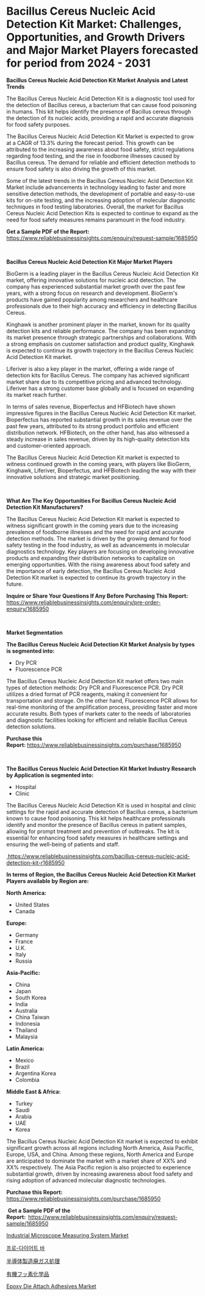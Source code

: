 <p><h1>Bacillus Cereus Nucleic Acid Detection Kit Market: Challenges, Opportunities, and Growth Drivers and Major Market Players forecasted for period from 2024 - 2031</h1></p><p><strong>Bacillus Cereus Nucleic Acid Detection Kit Market Analysis and Latest Trends</strong></p>
<p><p>The Bacillus Cereus Nucleic Acid Detection Kit is a diagnostic tool used for the detection of Bacillus cereus, a bacterium that can cause food poisoning in humans. This kit helps identify the presence of Bacillus cereus through the detection of its nucleic acids, providing a rapid and accurate diagnosis for food safety purposes.</p><p>The Bacillus Cereus Nucleic Acid Detection Kit Market is expected to grow at a CAGR of 13.3% during the forecast period. This growth can be attributed to the increasing awareness about food safety, strict regulations regarding food testing, and the rise in foodborne illnesses caused by Bacillus cereus. The demand for reliable and efficient detection methods to ensure food safety is also driving the growth of this market.</p><p>Some of the latest trends in the Bacillus Cereus Nucleic Acid Detection Kit Market include advancements in technology leading to faster and more sensitive detection methods, the development of portable and easy-to-use kits for on-site testing, and the increasing adoption of molecular diagnostic techniques in food testing laboratories. Overall, the market for Bacillus Cereus Nucleic Acid Detection Kits is expected to continue to expand as the need for food safety measures remains paramount in the food industry.</p></p>
<p><strong>Get a Sample PDF of the Report:&nbsp;</strong> <a href="https://www.reliablebusinessinsights.com/enquiry/request-sample/1685950">https://www.reliablebusinessinsights.com/enquiry/request-sample/1685950</a></p>
<p>&nbsp;</p>
<p><strong>Bacillus Cereus Nucleic Acid Detection Kit Major Market Players</strong></p>
<p><p>BioGerm is a leading player in the Bacillus Cereus Nucleic Acid Detection Kit market, offering innovative solutions for nucleic acid detection. The company has experienced substantial market growth over the past few years, with a strong focus on research and development. BioGerm's products have gained popularity among researchers and healthcare professionals due to their high accuracy and efficiency in detecting Bacillus Cereus.</p><p>Kinghawk is another prominent player in the market, known for its quality detection kits and reliable performance. The company has been expanding its market presence through strategic partnerships and collaborations. With a strong emphasis on customer satisfaction and product quality, Kinghawk is expected to continue its growth trajectory in the Bacillus Cereus Nucleic Acid Detection Kit market.</p><p>Liferiver is also a key player in the market, offering a wide range of detection kits for Bacillus Cereus. The company has achieved significant market share due to its competitive pricing and advanced technology. Liferiver has a strong customer base globally and is focused on expanding its market reach further.</p><p>In terms of sales revenue, Bioperfectus and HFBiotech have shown impressive figures in the Bacillus Cereus Nucleic Acid Detection Kit market. Bioperfectus has reported substantial growth in its sales revenue over the past few years, attributed to its strong product portfolio and efficient distribution network. HFBiotech, on the other hand, has also witnessed a steady increase in sales revenue, driven by its high-quality detection kits and customer-oriented approach.</p><p>The Bacillus Cereus Nucleic Acid Detection Kit market is expected to witness continued growth in the coming years, with players like BioGerm, Kinghawk, Liferiver, Bioperfectus, and HFBiotech leading the way with their innovative solutions and strategic market positioning.</p></p>
<p>&nbsp;</p>
<p><strong>What Are The Key Opportunities For Bacillus Cereus Nucleic Acid Detection Kit Manufacturers?</strong></p>
<p><p>The Bacillus Cereus Nucleic Acid Detection Kit market is expected to witness significant growth in the coming years due to the increasing prevalence of foodborne illnesses and the need for rapid and accurate detection methods. The market is driven by the growing demand for food safety testing in the food industry, as well as advancements in molecular diagnostics technology. Key players are focusing on developing innovative products and expanding their distribution networks to capitalize on emerging opportunities. With the rising awareness about food safety and the importance of early detection, the Bacillus Cereus Nucleic Acid Detection Kit market is expected to continue its growth trajectory in the future.</p></p>
<p><strong>Inquire or Share Your Questions If Any Before Purchasing This Report:</strong> <a href="https://www.reliablebusinessinsights.com/enquiry/pre-order-enquiry/1685950">https://www.reliablebusinessinsights.com/enquiry/pre-order-enquiry/1685950</a></p>
<p>&nbsp;</p>
<p><strong>Market Segmentation</strong></p>
<p><strong>The Bacillus Cereus Nucleic Acid Detection Kit Market Analysis by types is segmented into:</strong></p>
<p><ul><li>Dry PCR</li><li>Fluorescence PCR</li></ul></p>
<p><p>The Bacillus Cereus Nucleic Acid Detection Kit market offers two main types of detection methods: Dry PCR and Fluorescence PCR. Dry PCR utilizes a dried format of PCR reagents, making it convenient for transportation and storage. On the other hand, Fluorescence PCR allows for real-time monitoring of the amplification process, providing faster and more accurate results. Both types of markets cater to the needs of laboratories and diagnostic facilities looking for efficient and reliable Bacillus Cereus detection solutions.</p></p>
<p><strong>Purchase this Report:&nbsp;</strong><a href="https://www.reliablebusinessinsights.com/purchase/1685950">https://www.reliablebusinessinsights.com/purchase/1685950</a></p>
<p>&nbsp;</p>
<p><strong>The Bacillus Cereus Nucleic Acid Detection Kit Market Industry Research by Application is segmented into:</strong></p>
<p><ul><li>Hospital</li><li>Clinic</li></ul></p>
<p><p>The Bacillus Cereus Nucleic Acid Detection Kit is used in hospital and clinic settings for the rapid and accurate detection of Bacillus cereus, a bacterium known to cause food poisoning. This kit helps healthcare professionals identify and monitor the presence of Bacillus cereus in patient samples, allowing for prompt treatment and prevention of outbreaks. The kit is essential for enhancing food safety measures in healthcare settings and ensuring the well-being of patients and staff.</p></p>
<p><a href="https://www.reliablebusinessinsights.com/bacillus-cereus-nucleic-acid-detection-kit-r1685950">&nbsp;https://www.reliablebusinessinsights.com/bacillus-cereus-nucleic-acid-detection-kit-r1685950</a></p>
<p><strong>In terms of Region, the Bacillus Cereus Nucleic Acid Detection Kit Market Players available by Region are:</strong></p>
<p>
    <p> <strong> North America: </strong>
        <ul>
            <li>United States</li>
            <li>Canada</li>
        </ul>
        </p> 
    <p> <strong> Europe: </strong>
        <ul>
            <li>Germany</li>
            <li>France</li>
            <li>U.K.</li>
            <li>Italy</li>
            <li>Russia</li>
        </ul>
        </p> 
    <p> <strong> Asia-Pacific: </strong>
        <ul>
            <li>China</li>
            <li>Japan</li>
            <li>South Korea</li>
            <li>India</li>
            <li>Australia</li>
            <li>China Taiwan</li>
            <li>Indonesia</li>
            <li>Thailand</li>
            <li>Malaysia</li>
        </ul>
        </p> 
    <p> <strong> Latin America: </strong>
        <ul>
            <li>Mexico</li>
            <li>Brazil</li>
            <li>Argentina Korea</li>
            <li>Colombia</li>
        </ul>
        </p> 
    <p> <strong> Middle East & Africa: </strong>
        <ul>
            <li>Turkey</li>
            <li>Saudi</li>
            <li>Arabia</li>
            <li>UAE</li>
            <li>Korea</li>
        </ul>
    </p>
    </p>
<p><p>The Bacillus Cereus Nucleic Acid Detection Kit market is expected to exhibit significant growth across all regions including North America, Asia Pacific, Europe, USA, and China. Among these regions, North America and Europe are anticipated to dominate the market with a market share of XX% and XX% respectively. The Asia Pacific region is also projected to experience substantial growth, driven by increasing awareness about food safety and rising adoption of advanced molecular diagnostic technologies.</p></p>
<p><strong>Purchase this Report: </strong><a href="https://www.reliablebusinessinsights.com/purchase/1685950">https://www.reliablebusinessinsights.com/purchase/1685950</a></p>
<p>&nbsp;<strong>Get a Sample PDF of the Report:&nbsp;&nbsp;</strong><a href="https://www.reliablebusinessinsights.com/enquiry/request-sample/1685950">https://www.reliablebusinessinsights.com/enquiry/request-sample/1685950</a></p>
<p><strong></strong></p>
<p><p><a href="https://github.com/AKSHATREPORTPRIME/Market-Research-Report-List-4/blob/main/industrial-microscope-measuring-system-market.md">Industrial Microscope Measuring System Market</a></p><p><a href="https://github.com/Evans21Bill/Market-Research-Report-List-1/blob/main/920421596231.md">프로-다이어트 바</a></p><p><a href="https://github.com/klon646/Market-Research-Report-List-1/blob/main/2257416102711.md">半導体製造廃ガス処理</a></p><p><a href="https://medium.com/@kyaorris56456/%E6%9C%89%E6%A9%9F%E3%83%95%E3%83%AB%E3%82%AA%E3%83%AD%E5%8C%96%E5%90%88%E7%89%A9%E5%B8%82%E5%A0%B4%E3%81%AE%E5%8B%95%E5%90%91-%E5%B8%82%E5%A0%B4%E5%8B%95%E5%90%91-%E6%88%90%E9%95%B7-2024%E5%B9%B4%E3%81%8B%E3%82%892031%E5%B9%B4%E3%81%BE%E3%81%A7%E3%81%AE%E4%BA%88%E6%B8%AC-725f099b730e">有機フッ素化学品</a></p><p><a href="https://issuu.com/reportprime-2/docs/epoxy-die-attach-adhesives-market-size-2030.pptx">Epoxy Die Attach Adhesives Market</a></p></p>
